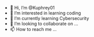 - 👋 Hi, I’m @Kuphrey01
- 👀 I’m interested in learning coding
- 🌱 I’m currently learning Cybersecurity
- 💞️ I’m looking to collaborate on ...
- 📫 How to reach me ...

<!---
Kuphrey01/Kuphrey01 is a ✨ special ✨ repository because its `README.md` (this file) appears on your GitHub profile.
You can click the Preview link to take a look at your changes.
--->
